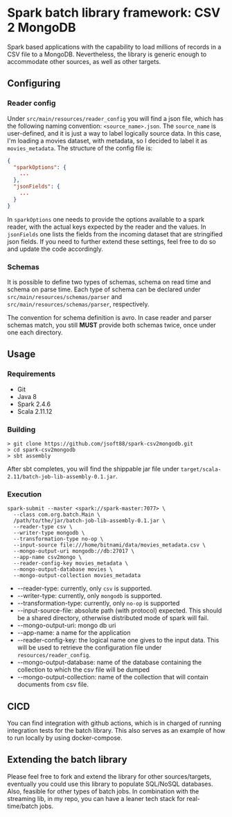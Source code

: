 # Spark batch library framework: CSV 2 MongoDB

Spark based applications with the capability to load millions of
records in a CSV file to a MongoDB. Nevertheless, the library is 
generic enough to accommodate other sources, as well as other targets.

## Configuring
### Reader config
Under `src/main/resources/reader_config` you will find a json file, which has
the following naming convention: `<source_name>.json`. The `source_name`
is user-defined, and it is just a way to label logically source data. In
this case, I'm loading a movies dataset, with metadata, so I decided to
label it as `movies_metadata`. The structure of the config file is:
```json
{
  "sparkOptions": {
    ...
  },
  "jsonFields": {
    ...
  }
}
```
In `sparkOptions` one needs to provide the options available to a spark
reader, with the actual keys expected by the reader and the values.
In `jsonFields` one lists the fields from the incoming dataset that are
stringified json fields. If you need to further extend these settings, feel
free to do so and update the code accordingly.

### Schemas
It is possible to define two types of schemas, schema on read time and
schema on parse time. Each type of schema can be declared under
`src/main/resources/schemas/parser` and `src/main/resources/schemas/parser`,
respectively.

The convention for schema definition is avro. In case reader and parser
schemas match, you still __MUST__ provide both schemas twice, once under one each
directory.

## Usage
### Requirements
* Git
* Java 8
* Spark 2.4.6
* Scala 2.11.12

### Building
```shell
> git clone https://github.com/jsoft88/spark-csv2mongodb.git
> cd spark-csv2mongodb
> sbt assembly
```
After sbt completes, you will find the shippable jar file under
`target/scala-2.11/batch-job-lib-assembly-0.1.jar`.

### Execution
```shell
spark-submit --master <spark://spark-master:7077> \
  --class com.org.batch.Main \
  /path/to/the/jar/batch-job-lib-assembly-0.1.jar \
  --reader-type csv \
  --writer-type mongodb \
  --transformation-type no-op \
  --input-source file:///home/bitnami/data/movies_metadata.csv \
  --mongo-output-uri mongodb://db:27017 \
  --app-name csv2mongo \
  --reader-config-key movies_metadata \
  --mongo-output-database movies \
  --mongo-output-collection movies_metadata
```

* --reader-type: currently, only `csv` is supported.
* --writer-type: currently, only `mongodb` is supported.
* --transformation-type: currently, only `no-op` is supported
* --input-source-file: absolute path (with protocol) expected.
This should be a shared directory, otherwise distributed mode of spark
  will fail.
* --mongo-output-uri: mongo db uri
* --app-name: a name for the application
* --reader-config-key: the logical name one gives to the input data. This
will be used to retrieve the configuration file under `resources/reader_config`.
* --mongo-output-database: name of the database containing the collection to which
the csv file will be dumped
* --mongo-output-collection: name of the collection that will contain documents
from csv file.
  
## CICD
You can find integration with github actions, which is in charged of running
integration tests for the batch library. This also serves as an example of how
to run locally by using docker-compose.

## Extending the batch library
Please feel free to fork and extend the library for other sources/targets,
eventually you could use this library to populate SQL/NoSQL databases. Also,
feasible for other types of batch jobs. In combination with the streaming lib,
in my repo, you can have a leaner tech stack for real-time/batch jobs.